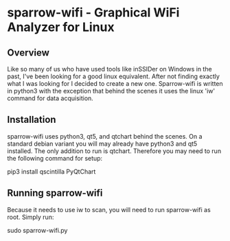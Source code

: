 # sparrow-wifi - Graphical WiFi Analyzer for Linux

## Overview
Like so many of us who have used tools like inSSIDer on Windows in the past, I've been looking for a good linux equivalent.  After not finding exactly what I was looking for I decided to create a new one.  Sparrow-wifi is written in python3 with the exception that behind the scenes it uses the linux 'iw' command for data acquisition.

## Installation
sparrow-wifi uses python3, qt5, and qtchart behind the scenes.  On a standard debian variant you will may already have python3 and qt5 installed.  The only addition to run is qtchart.  Therefore you may need to run the following command for setup:

pip3 install qscintilla PyQtChart

## Running sparrow-wifi
Because it needs to use iw to scan, you will need to run sparrow-wifi as root.  Simply run:

sudo sparrow-wifi.py



